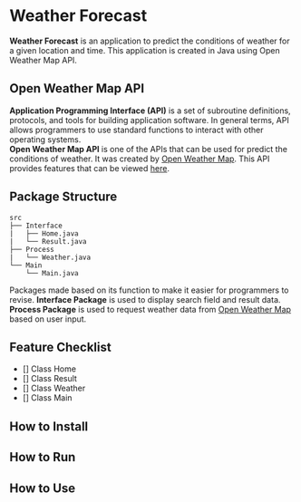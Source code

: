 # Weather Forecast
**Weather Forecast** is an application to predict the conditions of weather for a given location and time. This application is created in Java using Open Weather Map API.

## Open Weather Map API
**Application Programming Interface (API)** is a set of subroutine definitions, protocols, and tools for building application software. In general terms, API allows programmers to use standard functions to interact with other operating systems. <br>
**Open Weather Map API** is one of the APIs that can be used for predict the conditions of weather. It was created by [Open Weather Map](https://openweathermap.org/). This API provides features that can be viewed [here](https://openweathermap.org/api).

## Package Structure 
```
src
├── Interface
|   ├── Home.java
|   └── Result.java
├── Process
|   └── Weather.java
└── Main
    └── Main.java
```
Packages made based on its function to make it easier for programmers to revise. **Interface Package** is used to display search field and result data. **Process Package** is used to request weather data from [Open Weather Map](https://openweathermap.org/) based on user input.

## Feature Checklist
- [] Class Home
- [] Class Result
- [] Class Weather
- [] Class Main

## How to Install

## How to Run

## How to Use
